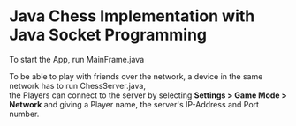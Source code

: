 # Java Chess Implementation with Java Socket Programming

To start the App, run MainFrame.java

To be able to play with friends over the network, a device in the same network has to run ChessServer.java,<br>
the Players can connect to the server by selecting <b>Settings > Game Mode > Network</b> and giving a Player name, the server's IP-Address and Port number.